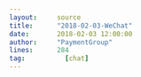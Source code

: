 ```yaml
---
layout:     source 
title:      "2018-02-03-WeChat"
date:       2018-02-03 12:00:00
author:     "PaymentGroup"
lines:      284 
tag:		  [chat]
---
```

